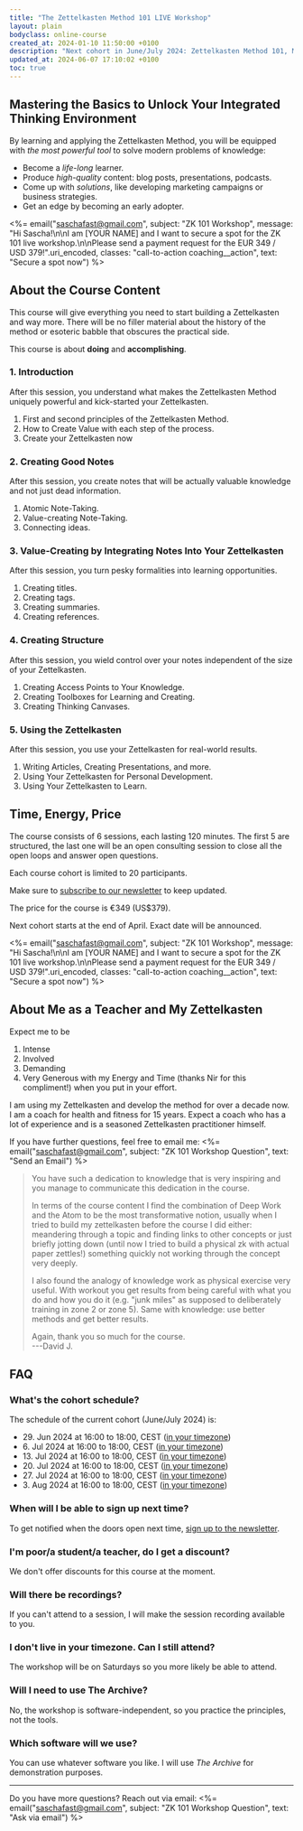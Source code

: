 ```yaml
---
title: "The Zettelkasten Method 101 LIVE Workshop"
layout: plain
bodyclass: online-course
created_at: 2024-01-10 11:50:00 +0100
description: "Next cohort in June/July 2024: Zettelkasten Method 101, Mastering the basics to unlock your Integrated Thinking Environment. A live workshop for 10 participants."
updated_at: 2024-06-07 17:10:02 +0100
toc: true
---
```

## Mastering the Basics to Unlock Your Integrated Thinking Environment

By learning and applying the Zettelkasten Method, you will be equipped with *the most powerful tool* to solve modern problems of knowledge:

- Become a *life-long* learner.
- Produce *high-quality* content: blog posts, presentations, podcasts.
- Come up with *solutions*, like developing marketing campaigns or business strategies.
- Get an edge by becoming an early adopter.

<%= email("saschafast@gmail.com", subject: "ZK 101 Workshop", message: "Hi Sascha!\n\nI am [YOUR NAME] and I want to secure a spot for the ZK 101 live workshop.\n\nPlease send a payment request for the EUR 349 / USD 379!".uri_encoded, classes: "call-to-action coaching__action", text: "Secure a spot now") %>

## About the Course Content

This course will give everything you need to start building a Zettelkasten and way more. There will be no filler material about the history of the method or esoteric babble that obscures the practical side.

This course is about **doing** and **accomplishing**.

### 1\. Introduction

After this session, you understand what makes the Zettelkasten Method uniquely powerful and kick-started your Zettelkasten.

1. First and second principles of the Zettelkasten Method.
2. How to Create Value with each step of the process.
3. Create your Zettelkasten now

### 2\. Creating Good Notes

After this session, you create notes that will be actually valuable knowledge and not just dead information.

1. Atomic Note-Taking.
2. Value-creating Note-Taking.
3. Connecting ideas.

### 3\. Value-Creating by Integrating Notes Into Your Zettelkasten

After this session, you turn pesky formalities into learning opportunities.

1. Creating titles.
2. Creating tags.
3. Creating summaries.
4. Creating references.

### 4\. Creating Structure

After this session, you wield control over your notes independent of the size of your Zettelkasten.

1. Creating Access Points to Your Knowledge.
2. Creating Toolboxes for Learning and Creating.
3. Creating Thinking Canvases.

### 5\. Using the Zettelkasten

After this session, you use your Zettelkasten for real-world results.

1. Writing Articles, Creating Presentations, and more.
2. Using Your Zettelkasten for Personal Development.
3. Using Your Zettelkasten to Learn.


## Time, Energy, Price

The course consists of 6 sessions, each lasting 120 minutes. The first 5 are structured, the last one will be an open consulting session to close all the open loops and answer open questions.

Each course cohort is limited to 20 participants.

Make sure to [subscribe to our newsletter](/newsletter) to keep updated.

The price for the course is €349 (US$379).

Next cohort starts at the end of April. Exact date will be announced.

<%= email("saschafast@gmail.com", subject: "ZK 101 Workshop", message: "Hi Sascha!\n\nI am [YOUR NAME] and I want to secure a spot for the ZK 101 live workshop.\n\nPlease send a payment request for the EUR 349 / USD 379!".uri_encoded, classes: "call-to-action coaching__action", text: "Secure a spot now") %>


## About Me as a Teacher and My Zettelkasten

Expect me to be

1. Intense
2. Involved
3. Demanding
4. Very Generous with my Energy and Time (thanks Nir for this compliment!) when you put in your effort.

I am using my Zettelkasten and develop the method for over a decade now. I am a coach for health and fitness for 15 years. Expect a coach who has a lot of experience and is a seasoned Zettelkasten practitioner himself.

If you have further questions, feel free to email me: <%= email("saschafast@gmail.com", subject: "ZK 101 Workshop Question", text: "Send an Email") %>


> You have such a dedication to knowledge that is very inspiring and you manage to communicate this dedication in the course.
> 
> In terms of the course content I find the combination of Deep Work and the Atom to be the most transformative notion, usually when I tried to build my zettelkasten before the course I did either: meandering through a topic and finding links to other concepts or just briefly jotting down (until now I tried to build a physical zk with actual paper zettles!) something quickly not working through the concept very deeply.
> 
> I also found the analogy of knowledge work as physical exercise very useful. With workout you get results from being careful with what you do and how you do it (e.g. "junk miles" as supposed to deliberately training in zone 2 or zone 5). Same with knowledge: use better methods and get better results. 
>
> Again, thank you so much for the course.<br>
> ---David J.

## FAQ

### What's the cohort schedule?

The schedule of the current cohort (June/July 2024) is:

- 29\. Jun 2024 at 16:00 to 18:00, CEST ([in your timezone](https://time.is/1600_29_jun_2024_in_bielefeld))
- 6\. Jul 2024 at 16:00 to 18:00, CEST  ([in your timezone](https://time.is/1600_06_jul_2024_in_bielefeld))
- 13\. Jul 2024 at 16:00 to 18:00, CEST ([in your timezone](https://time.is/1600_13_jul_2024_in_bielefeld))
- 20\. Jul 2024 at 16:00 to 18:00, CEST ([in your timezone](https://time.is/1600_20_jul_2024_in_bielefeld))
- 27\. Jul 2024 at 16:00 to 18:00, CEST ([in your timezone](https://time.is/1600_27_jul_2024_in_bielefeld))
- 3\. Aug 2024 at 16:00 to 18:00, CEST  ([in your timezone](https://time.is/1600_03_aug_2024_in_bielefeld))

### When will I be able to sign up next time?

To get notified when the doors open next time, [sign up to the newsletter](https://zettelkasten.de/newsletter).

### I'm poor/a student/a teacher, do I get a discount?

We don't offer discounts for this course at the moment.

### Will there be recordings?

If you can't attend to a session, I will make the session recording available to you.

### I don't live in your timezone. Can I still attend?

The workshop will be on Saturdays so you more likely be able to attend.

### Will I need to use The Archive?

No, the workshop is software-independent, so you practice the principles, not the tools.

### Which software will we use?

You can use whatever software you like. I will use *The Archive* for demonstration purposes.

----

Do you have more questions? Reach out via email:
<%= email("saschafast@gmail.com", subject: "ZK 101 Workshop Question", text: "Ask via email") %>
